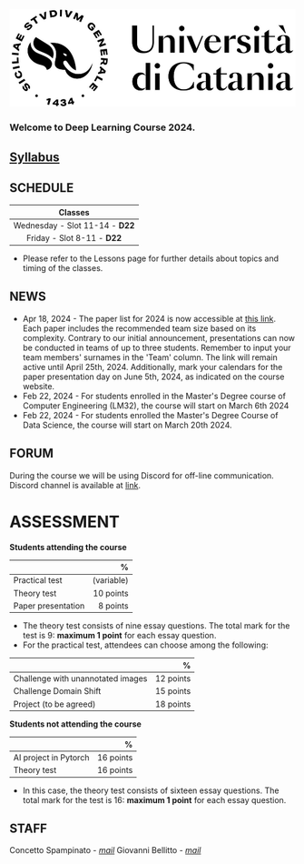 [![logo](/imgs/logo.jpg)](http://www.dei.unict.it/corsi/lm-91)

### Welcome to Deep Learning Course 2024.
## [Syllabus](https://syllabus.unict.it/scheda-insegnamento.php?id=71b71f5a-4426-4ba1-a7b6-8b1a87c6c844&cds=d9db4c44-e33a-489c-b576-9e52f392fb9d) 

## SCHEDULE

| Classes         |
| :----------:    |
| Wednesday - Slot 11-14 - <!--D22--> **D22**    |
| Friday - Slot 8-11      - <!--D22--> **D22**    |

- Please refer to the Lessons page for further details about topics and timing of the classes. 

## NEWS

- Apr 18, 2024 - The paper list for 2024 is now accessible at [this link](https://docs.google.com/spreadsheets/d/1rPhZ6EPzj0DONUYjN0lky0k14ESTRXTsqkauPMEm49M/edit?usp=sharing). Each paper includes the recommended team size based on its complexity. Contrary to our initial announcement, presentations can now be conducted in teams of up to three students. Remember to input your team members' surnames in the 'Team' column. The link will remain active until April 25th, 2024. Additionally, mark your calendars for the paper presentation day on June 5th, 2024, as indicated on the course website.
- Feb 22, 2024 - For students enrolled in the Master's Degree course of Computer Engineering (LM32), the course will start on March 6th 2024
- Feb 22, 2024 - For students enrolled the Master's Degree Course of Data Science, the course will start on March 20th 2024.


## FORUM 
During the course we will be using Discord for off-line communication. Discord channel is available at [link](https://discord.gg/XuZjgX6eaa).


<!--# HOMEWORK ROADMAP 
The final roadmap of the course homeworks is the following:

| Homework | Topic              | Assignment    | Due          | Submission |
| :-------:| ------------------ | --------------- | -------          | --- | 
| **Exercise**     | **CIFAR10**    | **March 24, 2023** | **April 07, 2023**   | [Link](https://docs.google.com/forms/d/e/1FAIpQLScSW8yJj26Zt8aqpVN4ssa89LtUq_plwtUEtFocjnTy66WM5Q/viewform?usp=pp_url) |
| **HW1**     | **CNN**    | **April 05, 2023** | **May 10, 2023**   | --- |
| **HW2 - Round 1**      | **GANs** | **April 28, 2023** | **May 25, 2023**    | --- |
| **Homework discussion - Round 1**      | **Presentation** | **May 26, 2023** | ---   | --- |
| **Theory test - Round 1**      | **Theory** | **May 31, 2023** | ---   | --- |
| **HW2 - Round 2**      | **GANs** | **April 28, 2023** | **June 4, 2023**    | --- |
| **Homework discussion - Round 2**      | **Presentation** | **June 7, 2023** | ---   | --- |
| **Theory test - Round 2**      | **Theory** | **June 9, 2023** | ---   | --- |

- Powerpoint template for homework discussion is [here](https://docs.google.com/presentation/d/1iCFYwIkUMU3WLeQofijtb9VgOurUt1gc/edit?usp=sharing&ouid=106514760952768214812&rtpof=true&sd=true).
- The time slot for each presentation is 20 minutes (10 for each HW).
-->

# ASSESSMENT

**Students attending the course**

|      | %   |
| :--------     |    -------: |
| Practical test      | (variable) |
| Theory test         | 10 points |
| Paper presentation  | 8 points |

- The theory test consists of nine essay questions. The total mark for the test is 9: **maximum 1 point** for each essay question.
- For the practical test, attendees can choose among the following:
  
|                        | %    |
| :--------              | -------: |
| Challenge with unannotated images    | 12 points | 
| Challenge Domain Shift               | 15 points | 
| Project (to be agreed)               | 18 points | 

**Students not attending the course**

|      | %   |
| :--------     |    -------: |
| AI project in Pytorch | 16 points |
| Theory test  | 16 points  |

- In this case, the theory test consists of sixteen essay questions. The total mark for the test is 16: **maximum 1 point** for each essay question.

## STAFF

Concetto Spampinato - *[mail](mailto:concetto.spampinato@unict.it)*
Giovanni Bellitto - *[mail](mailto:giovanni.bellitto@unict.it)*



[404]: /knowledge-discovery/fallback
